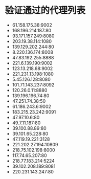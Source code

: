 # 验证通过的代理列表

 - 61.158.175.38:9002
 - 168.196.214.187:80
 - 93.171.157.249:8080
 - 203.19.38.114:1080
 - 139.129.202.244:80
 - 8.220.136.174:8008
 - 47.83.192.255:8888
 - 221.6.139.190:9002
 - 123.13.218.68:9002
 - 221.231.13.198:1080
 - 5.45.126.128:8080
 - 101.71.143.237:8092
 - 120.26.0.11:8880
 - 139.196.196.74:80
 - 47.251.74.38:50
 - 61.186.243.6:9002
 - 183.215.23.242:9091
 - 47.97.10.6:80
 - 49.7.11.187:80
 - 39.100.88.89:80
 - 39.101.65.228:80
 - 47.119.19.221:3128
 - 221.202.27.194:10809
 - 218.75.102.198:8000
 - 117.74.65.207:80
 - 218.77.183.214:5224
 - 39.102.208.189:8081
 - 220.231.143.247:80
